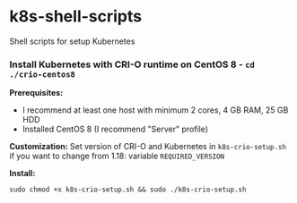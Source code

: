 # k8s-shell-scripts
Shell scripts for setup Kubernetes


### Install Kubernetes with CRI-O runtime on CentOS 8 - `cd ./crio-centos8`

**Prerequisites:**
* I recommend at least one host with minimum 2 cores, 4 GB RAM, 25 GB HDD  
* Installed CentOS 8 (I recommend "Server" profile)

**Сustomization:**
Set version of CRI-O and Kubernetes in `k8s-crio-setup.sh` if you want to change from 1.18: variable `REQUIRED_VERSION`  

**Install:**

    sudo chmod +x k8s-crio-setup.sh && sudo ./k8s-crio-setup.sh
